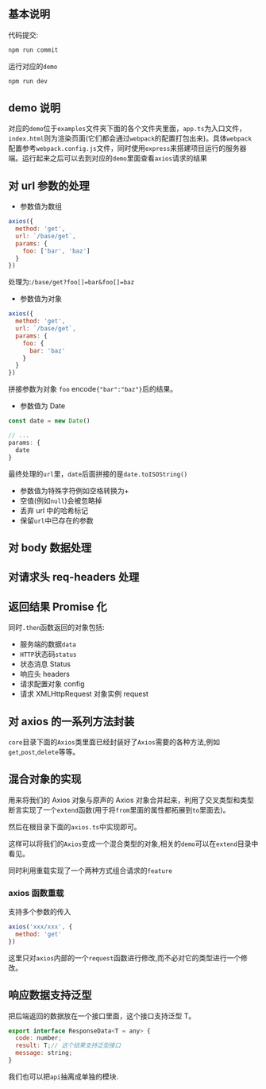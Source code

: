 ## 基本说明

代码提交:

```bash
npm run commit
```

运行对应的`demo`

```bash
npm run dev
```

## demo 说明

对应的`demo`位于`examples`文件夹下面的各个文件夹里面，`app.ts`为入口文件，`index.html`则为渲染页面(它们都会通过`webpack`的配置打包出来)。具体`webpack`配置参考`webpack.config.js`文件，同时使用`express`来搭建项目运行的服务器端。运行起来之后可以去到对应的`demo`里面查看`axios`请求的结果

## 对 url 参数的处理

- 参数值为数组

```js
axios({
  method: 'get',
  url: `/base/get`,
  params: {
    foo: ['bar', 'baz']
  }
})
```

处理为:`/base/get?foo[]=bar&foo[]=baz`

- 参数值为对象

```js
axios({
  method: 'get',
  url: `/base/get`,
  params: {
    foo: {
      bar: 'baz'
    }
  }
})
```

拼接参数为对象 `foo` encode`{"bar":"baz"}`后的结果。

- 参数值为 Date

```js
const date = new Date()

// ...
params: {
  date
}
```

最终处理的`url`里，`date`后面拼接的是`date.toISOString()`

- 参数值为特殊字符例如空格转换为+
- 空值(例如`null`)会被忽略掉
- 丢弃 url 中的哈希标记
- 保留`url`中已存在的参数

## 对 body 数据处理

## 对请求头 req-headers 处理

## 返回结果 Promise 化

同时`.then`函数返回的对象包括:

- 服务端的数据`data`
- `HTTP`状态码`status`
- 状态消息 Status
- 响应头 headers
- 请求配置对象 config
- 请求 XMLHttpRequest 对象实例 request

## 对 axios 的一系列方法封装

`core`目录下面的`Axios`类里面已经封装好了`Axios`需要的各种方法,例如`get`,`post`,`delete`等等。

## 混合对象的实现

用来将我们的 Axios 对象与原声的 Axios 对象合并起来，利用了交叉类型和类型断言实现了一个`extend`函数(用于将`from`里面的属性都拓展到`to`里面去)。

然后在根目录下面的`axios.ts`中实现即可。

这样可以将我们的`Axios`变成一个混合类型的对象,相关的`demo`可以在`extend`目录中看见。

同时利用重载实现了一个两种方式组合请求的`feature`

### axios 函数重载

支持多个参数的传入

```js
axios('xxx/xxx', {
  method: 'get'
})
```

这里只对`axios`内部的一个`request`函数进行修改,而不必对它的类型进行一个修改。

## 响应数据支持泛型

把后端返回的数据放在一个接口里面，这个接口支持泛型 T。

```js
export interface ResponseData<T = any> {
  code: number;
  result: T;// 这个结果支持泛型接口
  message: string;
}
```

我们也可以把`api`抽离成单独的模块.

